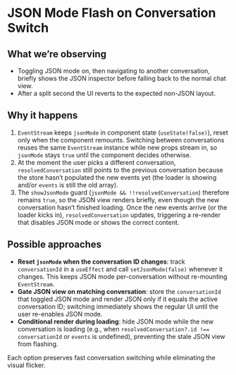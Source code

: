 # JSON Mode Flash on Conversation Switch

## What we’re observing
- Toggling JSON mode on, then navigating to another conversation, briefly shows the JSON inspector before falling back to the normal chat view.
- After a split second the UI reverts to the expected non-JSON layout.

## Why it happens
1. `EventStream` keeps `jsonMode` in component state (`useState(false)`), reset only when the component remounts. Switching between conversations reuses the same `EventStream` instance while new props stream in, so `jsonMode` stays `true` until the component decides otherwise.
2. At the moment the user picks a different conversation, `resolvedConversation` still points to the previous conversation because the store hasn’t populated the new events yet (the loader is showing and/or `events` is still the old array).
3. The `showJsonMode` guard (`jsonMode && !!resolvedConversation`) therefore remains `true`, so the JSON view renders briefly, even though the new conversation hasn’t finished loading. Once the new events arrive (or the loader kicks in), `resolvedConversation` updates, triggering a re-render that disables JSON mode or shows the correct content.

## Possible approaches
- **Reset `jsonMode` when the conversation ID changes**: track `conversationId` in a `useEffect` and call `setJsonMode(false)` whenever it changes. This keeps JSON mode per-conversation without re-mounting `EventStream`.
- **Gate JSON view on matching conversation**: store the `conversationId` that toggled JSON mode and render JSON only if it equals the active conversation ID; switching immediately shows the regular UI until the user re-enables JSON mode.
- **Conditional render during loading**: hide JSON mode while the new conversation is loading (e.g., when `resolvedConversation?.id !== conversationId` or `events` is undefined), preventing the stale JSON view from flashing.

Each option preserves fast conversation switching while eliminating the visual flicker.
